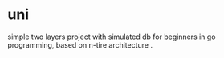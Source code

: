 # uni
simple two layers project with simulated db for beginners in go programming, based on n-tire architecture .
